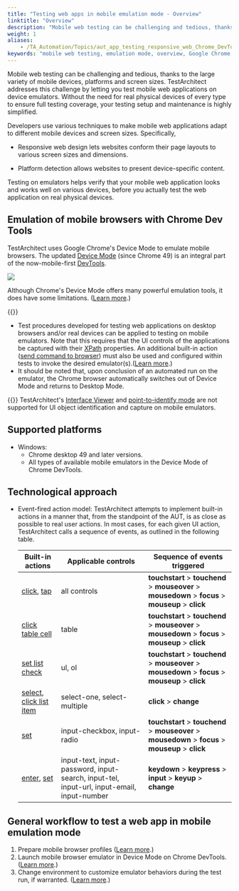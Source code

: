 ```yaml
--- 
title: "Testing web apps in mobile emulation mode - Overview"
linktitle: "Overview"
description: "Mobile web testing can be challenging and tedious, thanks to the large variety of mobile devices, platforms and screen sizes. TestArchitect addresses this challenge by letting you test mobile web applications on device emulators. Without the need for real physical devices of every type to ensure full testing coverage, your testing setup and maintenance is highly simplified."
weight: 1
aliases: 
    - /TA_Automation/Topics/aut_app_testing_responsive_web_Chrome_DevTools.html
keywords: "mobile web testing, emulation mode, overview, Google Chrome, emulation testing, overview, Chrome, emulation testing, Google Chrome, overview"
---
```


Mobile web testing can be challenging and tedious, thanks to the large variety of mobile devices, platforms and screen sizes. TestArchitect addresses this challenge by letting you test mobile web applications on device emulators. Without the need for real physical devices of every type to ensure full testing coverage, your testing setup and maintenance is highly simplified.

Developers use various techniques to make mobile web applications adapt to different mobile devices and screen sizes. Specifically,

-   Responsive web design lets websites conform their page layouts to various screen sizes and dimensions.

-   Platform detection allows websites to present device-specific content.


Testing on emulators helps verify that your mobile web application looks and works well on various devices, before you actually test the web application on real physical devices.

## Emulation of mobile browsers with Chrome Dev Tools

TestArchitect uses Google Chrome's Device Mode to emulate mobile browsers. The updated [Device Mode](https://developers.google.com/web/tools/chrome-devtools/iterate/device-mode/) \(since Chrome 49\) is an integral part of the now-mobile-first [DevTools](https://developer.chrome.com/devtools).

![](/images/TA_Automation/Images/chrome_device_mode_iPhone6.png)

Although Chrome's Device Mode offers many powerful emulation tools, it does have some limitations. \([Learn more](https://developer.chrome.com/devtools/docs/device-mode#limitations).\)

{{<important>}}

-   Test procedures developed for testing web applications on desktop browsers and/or real devices can be applied to testing on mobile emulators. Note that this requires that the UI controls of the applications be captured with their [XPath](/user-guide/interface-definitions/control-properties/secondary-properties/xpath-property) properties. An additional built-in action \([send command to browser](/automation-guide/action-based-testing-language/built-in-actions/user-interface-actions/browsing/send-command-to-browser)\) must also be used and configured within tests to invoke the desired emulator\(s\).\([Learn more](/automation-guide/application-testing/mobile-testing/testing-mobile-web-applications/testing-web-apps-in-mobile-emulation-mode/launching-mobile-browser-emulator).\)
-   It should be noted that, upon conclusion of an automated run on the emulator, the Chrome browser automatically switches out of Device Mode and returns to Desktop Mode.

{{<restriction>}} TestArchitect's [Interface Viewer](/user-guide/interface-definitions/the-interface-viewer/) and [point-to-identify mode](/user-guide/interface-definitions/interface-capturing-commands/point-to-identify-tool/) are not supported for UI object identification and capture on mobile emulators.

## Supported platforms

-   Windows:
    -   Chrome desktop 49 and later versions.
    -   All types of available mobile emulators in the Device Mode of Chrome DevTools.

## Technological approach

-   Event-fired action model: TestArchitect attempts to implement built-in actions in a manner that, from the standpoint of the AUT, is as close as possible to real user actions. In most cases, for each given UI action, TestArchitect calls a sequence of events, as outlined in the following table.

    |Built-in actions|Applicable controls|Sequence of events triggered|
    |----------------|-------------------|----------------------------|
    |[click](/automation-guide/action-based-testing-language/built-in-actions/system-actions/mouse/click), [tap](/automation-guide/action-based-testing-language/built-in-actions/system-actions/device/tap)|all controls|**touchstart** \> **touchend** \> **mouseover** \> **mousedown** \> **focus** \> **mouseup** \> **click**|
    |[click table cell](/automation-guide/action-based-testing-language/built-in-actions/user-interface-actions/list-table-grid/click-table-cell)|table|**touchstart** \> **touchend** \> **mouseover** \> **mousedown** \> **focus** \> **mouseup** \> **click**|
    |[set list check](/automation-guide/action-based-testing-language/built-in-actions/user-interface-actions/list-table-grid/set-list-check)|ul, ol|**touchstart** \> **touchend** \> **mouseover** \> **mousedown** \> **focus** \> **mouseup** \> **click**|
    |[select](/automation-guide/action-based-testing-language/built-in-actions/user-interface-actions/list-table-grid/select), [click list item](/automation-guide/action-based-testing-language/built-in-actions/user-interface-actions/list-table-grid/click-list-item)|select-one, select-multiple|**click** \> **change**|
    |[set](/automation-guide/action-based-testing-language/built-in-actions/user-interface-actions/control-element/set)|input-checkbox, input-radio|**touchstart** \> **touchend** \> **mouseover** \> **mousedown** \> **focus** \> **mouseup** \> **click**|
    |[enter](/automation-guide/action-based-testing-language/built-in-actions/user-interface-actions/control-element/enter), [set](/automation-guide/action-based-testing-language/built-in-actions/user-interface-actions/control-element/set)|input-text, input-password, input-search, input-tel, input-url, input-email, input-number|**keydown** \> **keypress** \> **input** \> **keyup** \> **change**|

## General workflow to test a web app in mobile emulation mode

1.  Prepare mobile browser profiles \([Learn more](/automation-guide/application-testing/mobile-testing/testing-mobile-web-applications/testing-web-apps-in-mobile-emulation-mode/creating-mobile-browser-profiles/).\)
2.  Launch mobile browser emulator in Device Mode on Chrome DevTools. \([Learn more](/automation-guide/application-testing/mobile-testing/testing-mobile-web-applications/testing-web-apps-in-mobile-emulation-mode/launching-mobile-browser-emulator/).\)
3.  Change environment to customize emulator behaviors during the test run, if warranted. \([Learn more](/automation-guide/application-testing/mobile-testing/testing-mobile-web-applications/testing-web-apps-in-mobile-emulation-mode/best-practices/).\)